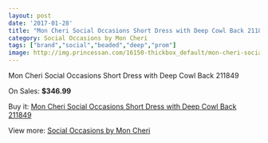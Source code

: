 ```yaml
---
layout: post
date: '2017-01-28'
title: "Mon Cheri Social Occasions Short Dress with Deep Cowl Back 211849"
category: Social Occasions by Mon Cheri
tags: ["brand","social","beaded","deep","prom"]
image: http://img.princessan.com/16150-thickbox_default/mon-cheri-social-occasions-short-dress-with-deep-cowl-back-211849.jpg
---
```

Mon Cheri Social Occasions Short Dress with Deep Cowl Back 211849

On Sales: **$346.99**
<a href="https://www.princessan.com/en/social-occasions-by-mon-cheri/7592-mon-cheri-social-occasions-short-dress-with-deep-cowl-back-211849.html"><amp-img layout="responsive" width="600" height="600" src="//img.princessan.com/16150-thickbox_default/mon-cheri-social-occasions-short-dress-with-deep-cowl-back-211849.jpg" alt="Mon Cheri Social Occasions Short Dress with Deep Cowl Back 211849 0" /></a>
<a href="https://www.princessan.com/en/social-occasions-by-mon-cheri/7592-mon-cheri-social-occasions-short-dress-with-deep-cowl-back-211849.html"><amp-img layout="responsive" width="600" height="600" src="//img.princessan.com/16151-thickbox_default/mon-cheri-social-occasions-short-dress-with-deep-cowl-back-211849.jpg" alt="Mon Cheri Social Occasions Short Dress with Deep Cowl Back 211849 1" /></a>

Buy it: [Mon Cheri Social Occasions Short Dress with Deep Cowl Back 211849](https://www.princessan.com/en/social-occasions-by-mon-cheri/7592-mon-cheri-social-occasions-short-dress-with-deep-cowl-back-211849.html "Mon Cheri Social Occasions Short Dress with Deep Cowl Back 211849")

View more: [Social Occasions by Mon Cheri](https://www.princessan.com/en/60-social-occasions-by-mon-cheri "Social Occasions by Mon Cheri")